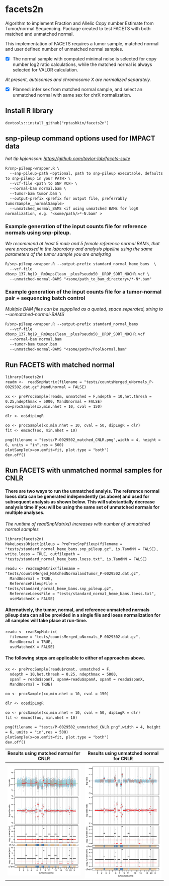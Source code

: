 # facets2n
Algorithm to implement Fraction and Allelic Copy number Estimate from Tumor/normal Sequencing. Package created to test FACETS with both matched and unmatched normal.

This implementation of FACETS requires a tumor sample, matched normal and user defined number of unmatched normal samples. 

- [x] The normal sample with computed minimal noise is selected for copy number log2 ratio calculations, while the matched normal is always selected for VALOR calculation. 

*At present, autosomes and chromosome X are normalized separately.*

- [x] Planned: infer sex from matched normal sample, and select an unmatched normal with same sex for chrX normalization.

## Install R library

```
devtools::install_github("rptashkin/facets2n")
```

## snp-pileup command options used for IMPACT data
*hat tip kpjonsson: https://github.com/taylor-lab/facets-suite*
```
R/snp-pileup-wrapper.R \
  --snp-pileup-path <optional, path to snp-pileup executable, defaults to snp-pileup in your PATH> \
  --vcf-file <path to SNP VCF> \
  --normal-bam normal.bam \
  --tumor-bam tumor.bam \
  --output-prefix <prefix for output file, preferrably tumorSample__normalSample>
  --unmatched_normal_BAMS <if using unmatched BAMs for logR normalization, e.g. "<some/path/>*-N.bam" >
```

### Example generation of the input counts file for reference normals using snp-pileup.
*We recommend at least 5 male and 5 female reference normal BAMs, that were processed in the laboratory and analysis pipeline using the same parameters of the tumor sample you are analyzing*
```
R/snp-pileup-wrapper.R --output-prefix standard_normal_heme_bams  \
  --vcf-file dbsnp_137.hg19__RmDupsClean__plusPseudo50__DROP_SORT_NOCHR.vcf \
  --unmatched-normal-BAMS "<some/path_to_bam_directory>/*-N*.bam"
```

### Example generation of the input counts file for a tumor-normal pair + sequencing batch control
*Multiple BAM files can be suppplied as a quoted, space seperated, string to --unmatched-normal-BAMS*
```
R/snp-pileup-wrapper.R --output-prefix standard_normal_bams  
  --vcf-file dbsnp_137.hg19__RmDupsClean__plusPseudo50__DROP_SORT_NOCHR.vcf
  --normal-bam normal.bam
  --tumor-bam tumor.bam
  --unmatched-normal-BAMS "<some/path>/PoolNormal.bam"
```

## Run FACETS with matched normal
```
library(facets2n)
readm <-  readSnpMatrix(filename = "tests/countsMerged_uNormals_P-0029502.dat.gz",MandUnormal = FALSE)
```
```
xx <- preProcSample(readm, unmatched = F,ndepth = 10,het.thresh = 0.25,ndepthmax = 5000, MandUnormal = FALSE)
oo=procSample(xx,min.nhet = 10, cval = 150)
```
```
dlr <- oo$dipLogR
```
```
oo <- procSample(xx,min.nhet = 10, cval = 50, dipLogR = dlr)
fit <- emcncf(oo, min.nhet = 10)
```
```
png(filename = "tests/P-0029502_matched_CNLR.png",width = 4, height = 6, units = "in",res = 500)
plotSample(x=oo,emfit=fit, plot.type = "both")
dev.off()
```

## Run FACETS with unmatched normal samples for CNLR

#### There are two ways to run the unmatched analyis. The reference normal loess data can be generated independently (as above) and used for subsequent analysis as shown below. This will substantially decrease analysis time if you will be using the same set of unmatched normals for multiple analyses.
*The runtime of readSnpMatrix() increases with number of unmatched normal samples*

```
library(facets2n)
MakeLoessObject(pileup = PreProcSnpPileup(filename = "tests/standard_normal_heme_bams.snp_pileup.gz", is.TandMN = FALSE), write.loess = TRUE, outfilepath = "tests/standard_normal_heme_bams.loess.txt", is.TandMN = FALSE)
```
```
readu <- readSnpMatrix(filename = "tests/countsMerged_MatchedNormalandTumor_P-0029502.dat.gz",
  MandUnormal = TRUE,
  ReferencePileupFile = "tests/standard_normal_heme_bams.snp_pileup.gz",
  ReferenceLoessFile = "tests/standard_normal_heme_bams.loess.txt",
  useMatchedX = FALSE)
```

#### Alternatively, the tumor, normal, and reference unmatched normals pileup data can all be provided in a single file and loess normalization for all samples will take place at run-time.
```
readu <- readSnpMatrix(
  filename = "tests/countsMerged_uNormals_P-0029502.dat.gz",
  MandUnormal = TRUE,
  useMatchedX = FALSE)

```

#### The following steps are applicable to either of approaches above.
```
xx <- preProcSample(readu$rcmat, unmatched = F,
  ndepth = 10,het.thresh = 0.25, ndepthmax = 5000,
  spanT = readu$spanT, spanA=readu$spanA, spanX = readu$spanX,
  MandUnormal = TRUE)
```
```
oo <- procSample(xx,min.nhet = 10, cval = 150)
```
```
dlr <- oo$dipLogR
```
```
oo <- procSample(xx,min.nhet = 10, cval = 50, dipLogR = dlr)
fit <- emcncf(oo, min.nhet = 10)
```
```
png(filename = "tests/P-0029502_unmatched_CNLR.png",width = 4, height = 6, units = "in",res = 500)
plotSample(x=oo,emfit=fit, plot.type = "both")
dev.off()
```

Results using matched normal for CNLR                     |  Results using unmatched normal for CNLR
:--------------------------------------------------------:|:------------------------------------------------------------:
![matched normal cnlr](/tests/P-0029502_matched_CNLR.png) | ![unmatched normal cnlr](/tests/P-0029502_unmatched_CNLR.png)
